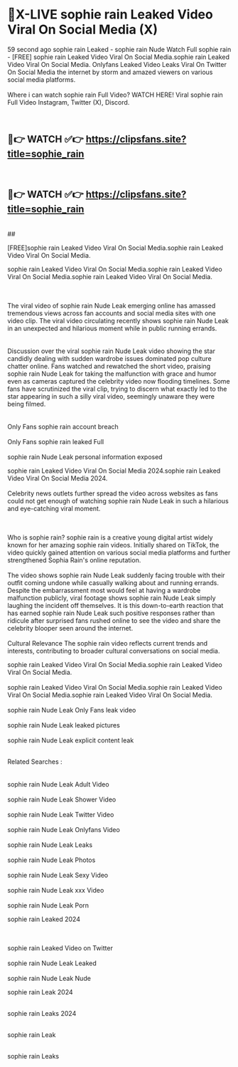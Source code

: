 # 🔴X-LIVE sophie rain Leaked Video Viral On Social Media (X)<br>


59 second ago sophie rain Leaked  - sophie rain Nude  Watch Full sophie rain - [FREE] sophie rain Leaked Video Viral On Social Media.sophie rain Leaked Video Viral On Social Media.   Onlyfans Leaked Video Leaks Viral On Twitter On Social Media the internet by storm and amazed viewers on various social media platforms. <br><br>
Where i can watch sophie rain Full Video? WATCH HERE! Viral sophie rain Full Video Instagram, Twitter (X), Discord. <br>


 <br>

##  🔴👉 WATCH ✅👉  <a href="https://clipsfans.site?title=sophie_rain&ref=git">https://clipsfans.site?title=sophie_rain</a> <br>
  <br>

##  🔴👉 WATCH ✅👉  <a href="https://clipsfans.site?title=sophie_rain&ref=git">https://clipsfans.site?title=sophie_rain</a> <br>
  <br>
  ##



[FREE]sophie rain Leaked Video Viral On Social Media.sophie rain Leaked Video Viral On Social Media. <br>

sophie rain Leaked Video Viral On Social Media.sophie rain Leaked Video Viral On Social Media.sophie rain Leaked Video Viral On Social Media. <br>


  <br>

  <br>
The viral video of sophie rain Nude Leak emerging online has amassed tremendous views across fan accounts and social media sites with one video clip. The viral video circulating recently shows sophie rain Nude Leak in an unexpected and hilarious moment while in public running errands.<br>
<br>


<br>
Discussion over the viral sophie rain Nude Leak video showing the star candidly dealing with sudden wardrobe issues dominated pop culture chatter online. Fans watched and rewatched the short video, praising sophie rain Nude Leak for taking the malfunction with grace and humor even as cameras captured the celebrity video now flooding timelines. Some fans have scrutinized the viral clip, trying to discern what exactly led to the star appearing in such a silly viral video, seemingly unaware they were being filmed.<br>
<br>
<br> 
Only Fans sophie rain account breach<br>
<br>
Only Fans sophie rain leaked Full <br>
<br>
sophie rain Nude Leak personal information exposed<br>

sophie rain Leaked Video Viral On Social Media 2024.sophie rain Leaked Video Viral On Social Media 2024. <br>
<br>
Celebrity news outlets further spread the video across websites as fans could not get enough of watching sophie rain Nude Leak in such a hilarious and eye-catching viral moment.<br>
<br>

<br>
Who is sophie rain? sophie rain is a creative young digital artist widely known for her amazing sophie rain videos. Initially shared on TikTok, the video quickly gained attention on various social media platforms and further strengthened Sophia Rain's online reputation.<br>
<br>
The video shows sophie rain Nude Leak suddenly facing trouble with their outfit coming undone while casually walking about and running errands. Despite the embarrassment most would feel at having a wardrobe malfunction publicly, viral footage shows sophie rain Nude Leak simply laughing the incident off themselves. It is this down-to-earth reaction that has earned sophie rain Nude Leak such positive responses rather than ridicule after surprised fans rushed online to see the video and share the celebrity blooper seen around the internet.<br>
<br>
Cultural Relevance The sophie rain video reflects current trends and interests, contributing to broader cultural conversations on social media.<br>

sophie rain Leaked Video Viral On Social Media.sophie rain Leaked Video Viral On Social Media.<br>
<br>
sophie rain Leaked Video Viral On Social Media.sophie rain Leaked Video Viral On Social Media.sophie rain Leaked Video Viral On Social Media.<br>
<br>
sophie rain Nude Leak Only Fans leak video<br>
<br>
sophie rain Nude Leak leaked pictures<br>
<br>
sophie rain Nude Leak explicit content leak<br>


<br>
Related Searches :<br>
<br>

<br>
sophie rain Nude Leak Adult Video<br>
<br>
sophie rain Nude Leak Shower Video<br>
<br>
sophie rain Nude Leak Twitter Video<br>
<br>
sophie rain Nude Leak Onlyfans Video<br>
<br>
sophie rain Nude Leak Leaks<br>
<br>
sophie rain Nude Leak Photos<br>

<br>
sophie rain Nude Leak Sexy Video<br>
<br>
sophie rain Nude Leak xxx Video<br>
<br>
sophie rain Nude Leak Porn<br>

sophie rain  Leaked 2024 <br> <br>
<br>

sophie rain Leaked Video on Twitter <br>
<br>
sophie rain Nude Leak Leaked<br>
<br>
sophie rain Nude Leak Nude<br>


sophie rain  Leak 2024 <br> <br>



sophie rain  Leaks 2024 <br> <br>



 
sophie rain  Leak<br> <br>



sophie rain  Leaks<br> <br>





</p>




 



</p>










